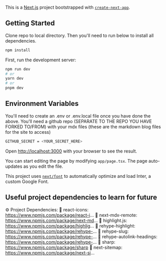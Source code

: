 This is a [Next.js](https://nextjs.org/) project bootstrapped with [`create-next-app`](https://github.com/vercel/next.js/tree/canary/packages/create-next-app).

## Getting Started

Clone repo to local directory. Then you'll need to run below to install all dependencies.

```bash
npm install
```

First, run the development server:

```bash
npm run dev
# or
yarn dev
# or
pnpm dev
```

## Environment Variables
You'll need to create an .env or .env.local file once you have done the above. You'll need a github repo (SEPARATE TO THE REPO YOU HAVE FORKED TO/FROM) with your mdx files (these are the markdown blog files for the site to access)

```bash
GITHUB_SECRET = <YOUR_SECRET_HERE>

```


Open [http://localhost:3000](http://localhost:3000) with your browser to see the result.

You can start editing the page by modifying `app/page.tsx`. The page auto-updates as you edit the file.

This project uses [`next/font`](https://nextjs.org/docs/basic-features/font-optimization) to automatically optimize and load Inter, a custom Google Font.

## Useful project dependencies to learn for future

⚙ Project Dependencies:
🔗 react-icons: https://www.npmjs.com/package/react-i...
🔗 next-mdx-remote: https://www.npmjs.com/package/next-md...
🔗 highlight.js: https://www.npmjs.com/package/highlig...
🔗 rehype-highlight: https://www.npmjs.com/package/rehype-...
🔗 rehype-slug: https://www.npmjs.com/package/rehype-...
🔗 rehype-autolink-headings: https://www.npmjs.com/package/rehype-...
🔗 sharp: https://www.npmjs.com/package/sharp
🔗 next-sitemap: https://www.npmjs.com/package/next-si...

